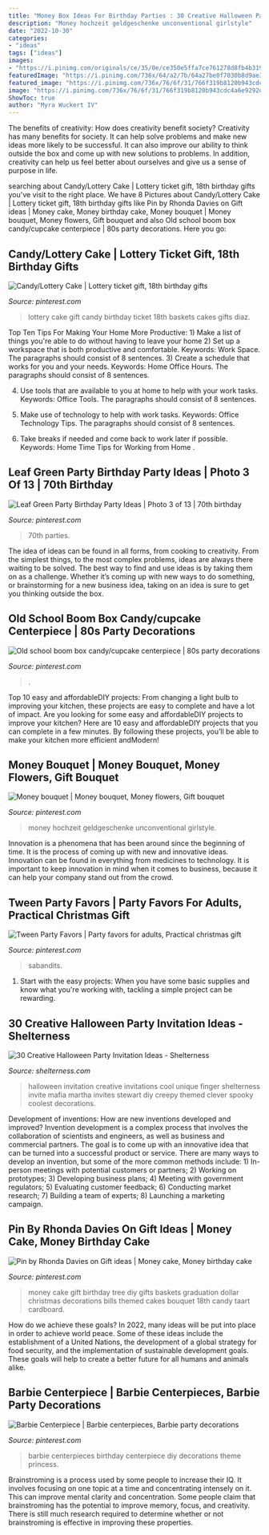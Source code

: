 ```yaml
---
title: "Money Box Ideas For Birthday Parties : 30 Creative Halloween Party Invitation Ideas"
description: "Money hochzeit geldgeschenke unconventional girlstyle"
date: "2022-10-30"
categories:
- "ideas"
tags: ["ideas"]
images:
- "https://i.pinimg.com/originals/ce/35/0e/ce350e5ffa7ce761278d8fb4b3196dbc.jpg"
featuredImage: "https://i.pinimg.com/736x/64/a2/7b/64a27be0f7030b8d9ae3b24c7f8252a6--money-cake-gift-money.jpg"
featured_image: "https://i.pinimg.com/736x/76/6f/31/766f319b8120b943cdc4a6e9292dee79.jpg"
image: "https://i.pinimg.com/736x/76/6f/31/766f319b8120b943cdc4a6e9292dee79.jpg"
ShowToc: true
author: "Myra Wuckert IV"
---
```



The benefits of creativity: How does creativity benefit society?
Creativity has many benefits for society. It can help solve problems and make new ideas more likely to be successful. It can also improve our ability to think outside the box and come up with new solutions to problems. In addition, creativity can help us feel better about ourselves and give us a sense of purpose in life.

	

		
searching about Candy/Lottery Cake | Lottery ticket gift, 18th birthday gifts you've visit to the right place. We have 8 Pictures about Candy/Lottery Cake | Lottery ticket gift, 18th birthday gifts like Pin by Rhonda Davies on Gift ideas | Money cake, Money birthday cake, Money bouquet | Money bouquet, Money flowers, Gift bouquet and also Old school boom box candy/cupcake centerpiece | 80s party decorations. Here you go:
		
    
## Candy/Lottery Cake | Lottery Ticket Gift, 18th Birthday Gifts

<img loading=lazy src="https://i.pinimg.com/736x/ec/3d/6d/ec3d6d4c8bd6d83ca60a67247b411a62--candy-cakes-gift-baskets.jpg" onerror="this.onerror=null;this.src='https://tse1.mm.bing.net/th?id=OIP.PS4OSyv33XT6NHQ7f4xtAAHaJ3&amp;pid=15.1';" alt="Candy/Lottery Cake | Lottery ticket gift, 18th birthday gifts">

_Source: pinterest.com_

>lottery cake gift candy birthday ticket 18th baskets cakes gifts diaz. 

	

Top Ten Tips For Making Your Home More Productive: 1) Make a list of things you're able to do without having to leave your home
2) Set up a workspace that is both productive and comfortable. Keywords: Work Space. The paragraphs should consist of 8 sentences.
3) Create a schedule that works for you and your needs. Keywords: Home Office Hours. The paragraphs should consist of 8 sentences.

4) Use tools that are available to you at home to help with your work tasks. Keywords: Office Tools. The paragraphs should consist of 8 sentences.

5) Make use of technology to help with work tasks. Keywords: Office Technology Tips. The paragraphs should consist of 8 sentences.

6) Take breaks if needed and come back to work later if possible. Keywords: Home Time Tips for Working from Home .

    
## Leaf Green Party Birthday Party Ideas | Photo 3 Of 13 | 70th Birthday

<img loading=lazy src="https://i.pinimg.com/736x/76/6f/31/766f319b8120b943cdc4a6e9292dee79.jpg" onerror="this.onerror=null;this.src='https://tse1.mm.bing.net/th?id=OIP.k7DQxyJmSQhzpEmYvT4h2QHaJ3&amp;pid=15.1';" alt="Leaf Green Party Birthday Party Ideas | Photo 3 of 13 | 70th birthday">

_Source: pinterest.com_

>70th parties. 

	

The idea of ideas can be found in all forms, from cooking to creativity. From the simplest things, to the most complex problems, ideas are always there waiting to be solved. The best way to find and use ideas is by taking them on as a challenge. Whether it’s coming up with new ways to do something, or brainstorming for a new business idea, taking on an idea is sure to get you thinking outside the box.

    
## Old School Boom Box Candy/cupcake Centerpiece | 80s Party Decorations

<img loading=lazy src="https://i.pinimg.com/736x/b7/20/1a/b7201a29df177574e4ec719acd65ed3d.jpg" onerror="this.onerror=null;this.src='https://tse4.mm.bing.net/th?id=OIP.SC0qBBTj7o89dFKIj1nbogHaNG&amp;pid=15.1';" alt="Old school boom box candy/cupcake centerpiece | 80s party decorations">

_Source: pinterest.com_

>. 

	

Top 10 easy and affordableDIY projects: From changing a light bulb to improving your kitchen, these projects are easy to complete and have a lot of impact.
Are you looking for some easy and affordableDIY projects to improve your kitchen? Here are 10 easy and affordableDIY projects that you can complete in a few minutes. By following these projects, you’ll be able to make your kitchen more efficient andModern!

    
## Money Bouquet | Money Bouquet, Money Flowers, Gift Bouquet

<img loading=lazy src="https://i.pinimg.com/736x/4b/89/e0/4b89e0957f989304b73c2c7aef671259.jpg" onerror="this.onerror=null;this.src='https://tse2.mm.bing.net/th?id=OIP.ziSrraX8xn6tiZiHxAhGZQHaJ3&amp;pid=15.1';" alt="Money bouquet | Money bouquet, Money flowers, Gift bouquet">

_Source: pinterest.com_

>money hochzeit geldgeschenke unconventional girlstyle. 

	

Innovation is a phenomena that has been around since the beginning of time. It is the process of coming up with new and innovative ideas. Innovation can be found in everything from medicines to technology. It is important to keep innovation in mind when it comes to business, because it can help your company stand out from the crowd.

    
## Tween Party Favors | Party Favors For Adults, Practical Christmas Gift

<img loading=lazy src="https://i.pinimg.com/736x/1c/d3/f9/1cd3f920ce9f2d9da1a1d2c4ea5281b9.jpg" onerror="this.onerror=null;this.src='https://tse1.mm.bing.net/th?id=OIP.1YkPTsMeCHxLoBD8fUdDngHaJ3&amp;pid=15.1';" alt="Tween Party Favors | Party favors for adults, Practical christmas gift">

_Source: pinterest.com_

>sabandits. 

	

1. Start with the easy projects: When you have some basic supplies and know what you're working with, tackling a simple project can be rewarding.

    
## 30 Creative Halloween Party Invitation Ideas - Shelterness

<img loading=lazy src="http://i.shelterness.com/halloween-party-invitation-ideas-11.jpg" onerror="this.onerror=null;this.src='https://tse2.mm.bing.net/th?id=OIP.Ms-ay1LSZzu6JlMQ_wN8UgAAAA&amp;pid=15.1';" alt="30 Creative Halloween Party Invitation Ideas - Shelterness">

_Source: shelterness.com_

>halloween invitation creative invitations cool unique finger shelterness invite mafia martha invites stewart diy creepy themed clever spooky coolest decorations. 

	

Development of inventions: How are new inventions developed and improved?
Invention development is a complex process that involves the collaboration of scientists and engineers, as well as business and commercial partners. The goal is to come up with an innovative idea that can be turned into a successful product or service. There are many ways to develop an invention, but some of the more common methods include: 1) In-person meetings with potential customers or partners; 2) Working on prototypes; 3) Developing business plans; 4) Meeting with government regulators; 5) Evaluating customer feedback; 6) Conducting market research; 7) Building a team of experts; 8) Launching a marketing campaign.

    
## Pin By Rhonda Davies On Gift Ideas | Money Cake, Money Birthday Cake

<img loading=lazy src="https://i.pinimg.com/736x/64/a2/7b/64a27be0f7030b8d9ae3b24c7f8252a6--money-cake-gift-money.jpg" onerror="this.onerror=null;this.src='https://tse4.mm.bing.net/th?id=OIP.-7185FT8lUSvPIRA5WfBZwHaJ7&amp;pid=15.1';" alt="Pin by Rhonda Davies on Gift ideas | Money cake, Money birthday cake">

_Source: pinterest.com_

>money cake gift birthday tree diy gifts baskets graduation dollar christmas decorations bills themed cakes bouquet 18th candy taart cardboard. 

	

How do we achieve these goals?
In 2022, many ideas will be put into place in order to achieve world peace. Some of these ideas include the establishment of a United Nations, the development of a global strategy for food security, and the implementation of sustainable development goals. These goals will help to create a better future for all humans and animals alike.

    
## Barbie Centerpiece | Barbie Centerpieces, Barbie Party Decorations

<img loading=lazy src="https://i.pinimg.com/originals/ce/35/0e/ce350e5ffa7ce761278d8fb4b3196dbc.jpg" onerror="this.onerror=null;this.src='https://tse2.mm.bing.net/th?id=OIP.Ci3XDyM2jHRJNqPSNXtrewHaNK&amp;pid=15.1';" alt="Barbie Centerpiece | Barbie centerpieces, Barbie party decorations">

_Source: pinterest.com_

>barbie centerpieces birthday centerpiece diy decorations theme princess. 

	

Brainstroming is a process used by some people to increase their IQ. It involves focusing on one topic at a time and concentrating intensely on it. This can improve mental clarity and concentration. Some people claim that brainstroming has the potential to improve memory, focus, and creativity. There is still much research required to determine whether or not brainstroming is effective in improving these properties.

